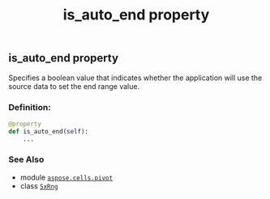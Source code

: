 ﻿---
title: is_auto_end property
second_title: Aspose.Cells for Python via .NET API References
description: 
type: docs
weight: 60
url: /aspose.cells.pivot/sxrng/is_auto_end/
is_root: false
---

## is_auto_end property


Specifies a boolean value that indicates whether the application will use the source data to set the end range value.
### Definition:
```python
@property
def is_auto_end(self):
    ...
```

### See Also
* module [`aspose.cells.pivot`](../../)
* class [`SxRng`](/cells/python-net/aspose.cells.pivot/sxrng)
